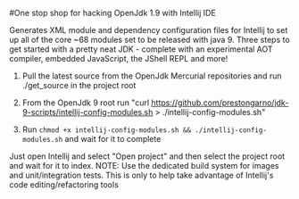 #One stop shop for hacking OpenJdk 1.9 with Intellij IDE

Generates XML module and dependency configuration files for Intellij to set up all of the core ~68 modules set to be released with java 9. Three steps to get started with a pretty neat JDK - complete with an experimental AOT compiler, embedded JavaScript, the JShell REPL and more! 

1) Pull the latest source from the OpenJdk Mercurial repositories and run ./get_source in the project root

2) From the OpenJdk 9 root run "curl https://github.com/prestongarno/jdk-9-scripts/intellij-config-modules.sh > ./intellij-config-modules.sh"

3) Run `chmod +x intellij-config-modules.sh && ./intellij-config-modules.sh` and wait for it to complete

Just open Intellij and select "Open project" and then select the project root and wait for it to index. 
NOTE: Use the dedicated build system for images and unit/integration tests. This is only to help take advantage of Intellij's code editing/refactoring tools
